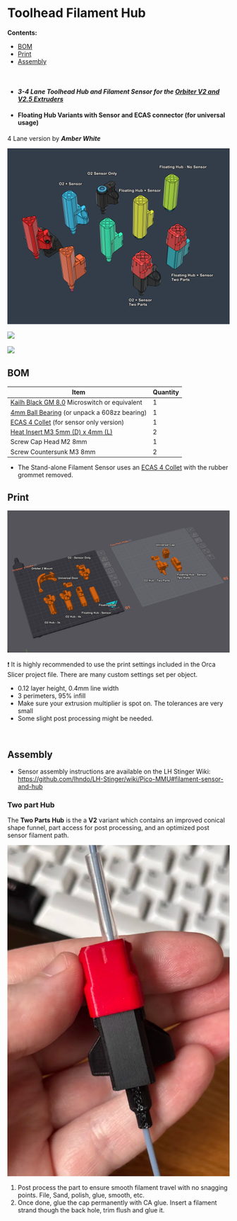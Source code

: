 
# Toolhead Filament Hub

**Contents:**
  - [BOM](#bom)
  - [Print](#print)
  - [Assembly](#assembly)

<br>

- #### *3-4 Lane* *Toolhead Hub and Filament Sensor for the [Orbiter V2 and V2.5 Extruders](https://s.click.aliexpress.com/e/_oop9Ovv)*

- #### Floating Hub Variants with Sensor and ECAS connector (for universal usage)

4 Lane version by ***Amber White***

![](Assets/5.png)

![](Assets/3.png)

![](Assets/1.png)





## BOM

Item | Quantity
-|- 
[Kailh Black GM 8.0](https://s.click.aliexpress.com/e/_opzj701) Microswitch or equivalent | 1
[4mm Ball Bearing](https://s.click.aliexpress.com/e/_oEx2nzd) (or unpack a 608zz bearing) | 1
[ECAS 4 Collet](https://s.click.aliexpress.com/e/_DBXcy4h)  (for sensor only version)| 1
[Heat Insert M3 5mm (D) x 4mm (L)](https://s.click.aliexpress.com/e/_Dci6SvT)  | 2
Screw Cap Head M2 8mm  | 1
Screw Countersunk M3 8mm  | 2

* The Stand-alone Filament Sensor uses an [ECAS 4 Collet](https://s.click.aliexpress.com/e/_DBXcy4h) with the rubber grommet removed.

## Print

![](Assets/4.png)

:exclamation: It is highly recommended to use the print settings included in the Orca Slicer project file. There are many custom settings set per object.   

* 0.12 layer height, 0.4mm line width
* 3 perimeters, 95% infill
* Make sure your extrusion multiplier is spot on. The tolerances are very small
* Some slight post processing might be needed. 

<br>

## Assembly

* Sensor assembly instructions are available on the LH Stinger Wiki: 
https://github.com/lhndo/LH-Stinger/wiki/Pico-MMU#filament-sensor-and-hub

### Two part Hub

The **Two Parts Hub** is the a **V2** variant which contains an improved conical shape funnel, part access for post processing, and an optimized post sensor filament path.  

![](Assets/6.png)

1. Post process the part to ensure smooth filament travel with no snagging points. File, Sand, polish, glue, smooth, etc.
2. Once done, glue the cap permanently with CA glue. Insert a filament strand though the back hole, trim flush and glue it. 